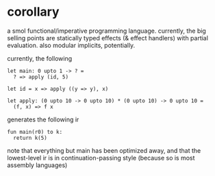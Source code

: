# corollary

a smol functional/imperative programming language. currently, the big selling
points are statically typed effects (& effect handlers) with partial evaluation.
also modular implicits, potentially.

currently, the following

    let main: 0 upto 1 -> ? =
      ? => apply (id, 5)

    let id = x => apply ((y => y), x)

    let apply: (0 upto 10 -> 0 upto 10) * (0 upto 10) -> 0 upto 10 =
      (f, x) => f x

generates the following ir

    fun main(r0) to k:
      return k(5)

note that everything but main has been optimized away, and that the lowest-level
ir is in continuation-passing style (because so is most assembly languages)

